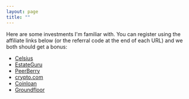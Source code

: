 ```yaml
---
layout: page
title: ""
---
```


Here are some investments I'm familiar with. 
You can register using the affiliate links below (or the referral code at the end of each URL) and we both should get a bonus:


* [Celsius](https://celsiusnetwork.app.link/124168bd43)
* [EstateGuru](https://estateguru.co/en/investor-referral/?switch=en&userPromotionCode=EGU90218)
* [PeerBerry](https://peerberry.com/ref/Q13EWT/)
* [crypto.com](https://crypto.com/app/wdj2bfkws2)
* [Coinloan](https://coinloan.io/earn-interest-on-crypto/?r=OWWERH)
* [Groundfloor](https://www.groundfloor.us/new_referral/l8dcb1)

